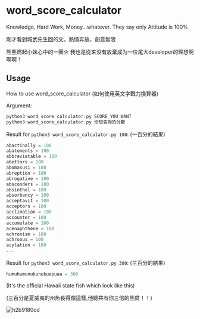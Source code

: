 # word_score_calculator
Knowledge, Hard Work, Money...whatever. They say only Attitude is 100%


剛才看到城武先生回的文。熱情奔放，創意無限


熊熊燃起小妹心中的一團火 我也是從来没有放棄成为一位尾大developer的理想啊啊啊！

## Usage

How to use word_score_calculator (如何使用英文字戰力換算器)

Argument:

```python
python3 word_score_calculator.py SCORE_YOU_WANT
python3 word_score_calculator.py 你想查詢的分數
```

Result for `python3 word_score_calculator.py 100`: (一百分的結果)

```python
abactinally = 100
abatements = 100
abbreviatable = 100
abettors = 100
abomasusi = 100
abreption = 100
abrogative = 100
absconders = 100
absinthol = 100
absorbancy = 100
acceptavit = 100
acceptors = 100
acclimation = 100
accounter = 100
accumulate = 100
acenaphthene = 100
achronism = 100
achroous = 100
acylation = 100
...
```

Result for `python3 word_score_calculator.py 300`: (三百分的結果)

```python
humuhumunukunukuapuaa = 300
```
(It's the official Hawaii state fish which look like this)

(三百分是夏威夷的州魚長得像這樣,他總共有你三倍的熊庹！！)


![h2b9180cd](https://user-images.githubusercontent.com/5915590/53703031-d2c40900-3dd2-11e9-92cb-2a7c06c085b8.jpeg)
